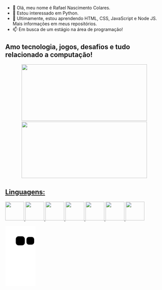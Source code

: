 - 👋 Olá, meu nome é Rafael Nascimento Colares.
- 👀 Estou interessado em Python.
- 🌱 Ultimamente, estou aprendendo HTML, CSS, JavaScript e Node JS. Mais informações em meus repositórios.
- 📫 Em busca de um estágio na área de programação!

## Amo tecnologia, jogos, desafios e tudo relacionado a computação!

<div align="center">
  <a href="https://github.com/RafaelNCST"/>
  <img height="180em" width="400" src="https://github-readme-stats.vercel.app/api?username=RafaelNCST&show_icons=true&theme=dark&include_all_commits=true&border_radius=3"/>
  <img height="180em" width="400" src="https://github-readme-stats.vercel.app/api/top-langs/?username=RafaelNCST&layout=compact&langs_count=16&theme=dark&border_radius=3"/>
</div>

## Linguagens:

<img src="https://cdn.jsdelivr.net/gh/devicons/devicon/icons/python/python-original-wordmark.svg" width="60" height="60"/>
<img src="https://cdn.jsdelivr.net/gh/devicons/devicon/icons/javascript/javascript-original.svg" width="60" height="60"/>
<img src="https://cdn.jsdelivr.net/gh/devicons/devicon/icons/react/react-original-wordmark.svg" width="60" height="60"/>
<img src="https://cdn.jsdelivr.net/gh/devicons/devicon/icons/css3/css3-original-wordmark.svg" width="60" height="60"/>
<img src="https://cdn.jsdelivr.net/gh/devicons/devicon/icons/html5/html5-original-wordmark.svg" width="60" height="60"/>
<img src="https://cdn.jsdelivr.net/gh/devicons/devicon/icons/nodejs/nodejs-original.svg" width="60" height="60"/>
<img src="https://cdn.jsdelivr.net/gh/devicons/devicon/icons/git/git-original.svg" width="60" height="60"/>


![Snake animation](https://github.com/RafaelNCST/RafaelNCST/blob/output/github-contribution-grid-snake.svg)
          
          
          
          
          
          
          
          

          

